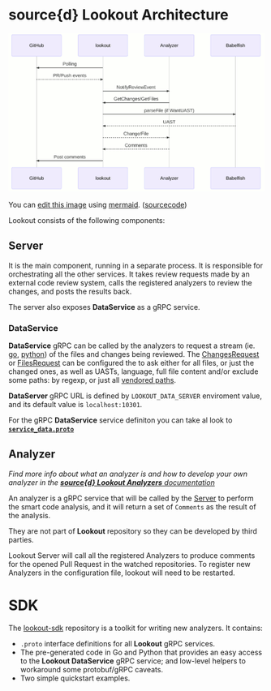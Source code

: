 # source{d} Lookout Architecture

![Lookout service sequence diagram](assets/lookout-seq-diagram.png)

You can [edit this image](https://mermaidjs.github.io/mermaid-live-editor/#/edit/eyJjb2RlIjoic2VxdWVuY2VEaWFncmFtXG4gICAgcGFydGljaXBhbnQgR2l0SHViXG4gICAgcGFydGljaXBhbnQgbG9va291dFxuICAgIHBhcnRpY2lwYW50IEFuYWx5emVyXG4gICAgcGFydGljaXBhbnQgQmFiZWxmaXNoXG4gICAgbG9va291dC0-PkdpdEh1YjogUG9sbGluZ1xuICAgIEdpdEh1Yi0tPj5sb29rb3V0OiBQUi9QdXNoIGV2ZW50c1xuICAgIGxvb2tvdXQtPj5BbmFseXplcjogTm90aWZ5UmV2aWV3RXZlbnRcbiAgICBBbmFseXplci0-Pmxvb2tvdXQ6IEdldENoYW5nZXMvR2V0RmlsZXNcbiAgICBsb29rb3V0LT4-QmFiZWxmaXNoOiBwYXJzZUZpbGUgKGlmIFdhbnRVQVNUKVxuICAgIEJhYmVsZmlzaC0tPj5sb29rb3V0OiBVQVNUXG4gICAgbG9va291dC0tPj5BbmFseXplcjogQ2hhbmdlL0ZpbGVcbiAgICBBbmFseXplci0tPj5sb29rb3V0OiBDb21tZW50c1xuICAgIGxvb2tvdXQtPj5HaXRIdWI6IFBvc3QgY29tbWVudHMiLCJtZXJtYWlkIjp7InRoZW1lIjoiZGVmYXVsdCJ9fQ) using [mermaid](https://mermaidjs.github.io). ([sourcecode](assets/lookout-seq-diagram.md))

Lookout consists of the following components:


## Server

It is the main component, running in a separate process.
It is responsible for orchestrating all the other services.
It takes review requests made by an external code review system, calls the registered analyzers to review the changes, and posts the results back.

The server also exposes **DataService** as a gRPC service.

### DataService

**DataService** gRPC can be called by the analyzers to request a stream (ie. [go](https://grpc.io/docs/tutorials/basic/go.html#server-side-streaming-rpc-1), [python](https://grpc.io/docs/tutorials/basic/python.html#response-streaming-rpc)) of the files and changes being reviewed. The [ChangesRequest](https://github.com/src-d/lookout-sdk/blob/master/proto/lookout/sdk/service_data.proto#L58) or [FilesRequest](https://github.com/src-d/lookout-sdk/blob/master/proto/lookout/sdk/service_data.proto#L69) can be configured the to ask either for all files, or just the changed ones, as well as UASTs, language, full file content and/or exclude some paths: by regexp, or just all [vendored paths](https://github.com/github/linguist/blob/master/lib/linguist/vendor.yml).

**DataServer** gRPC URL is defined by `LOOKOUT_DATA_SERVER` enviroment value, and its default value is `localhost:10301`.

For the gRPC **DataService** service definiton you can take al look to **[`service_data.proto`](https://github.com/src-d/lookout-sdk/blob/master/proto/lookout/sdk/service_data.proto#L27)**

## Analyzer

_Find more info about what an analyzer is and how to develop your own analyzer in the [**source{d} Lookout Analyzers** documentation](analyzers.md)_

An analyzer is a gRPC service that will be called by the [Server](#server) to perform the smart code analysis, and it will return a set of `Comments` as the result of the analysis.

They are not part of **Lookout** repository so they can be developed by third parties.

Lookout Server will call all the registered Analyzers to produce comments for the opened Pull Request in the watched repositories. To register new Analyzers in the configuration file, lookout will need to be restarted.


# SDK

The [lookout-sdk](https://github.com/src-d/lookout-sdk) repository is a toolkit for writing new analyzers. It contains:
- `.proto` interface definitions for all **Lookout** gRPC services.
- The pre-generated code in Go and Python that provides an easy access to the **Lookout DataService** gRPC service; and low-level helpers to workaround some protobuf/gRPC caveats.
- Two simple quickstart examples.
